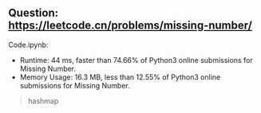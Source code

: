 ## Question: https://leetcode.cn/problems/missing-number/

Code.ipynb:
* Runtime: 44 ms, faster than 74.66% of Python3 online submissions for Missing Number.
* Memory Usage: 16.3 MB, less than 12.55% of Python3 online submissions for Missing Number.
> hashmap

